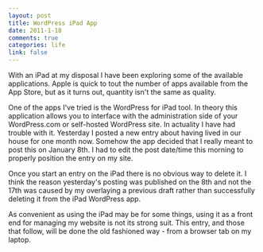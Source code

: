 ```yaml
--- 
layout: post
title: WordPress iPad App
date: 2011-1-18
comments: true
categories: life
link: false
---
```

With an iPad at my disposal I have been exploring some of the available applications. Apple is quick to tout the number of apps available from the App Store, but as it turns out, quantity isn't the same as quality.

One of the apps I've tried is the WordPress for iPad tool. In theory this application allows you to interface with the administration side of your WordPress.com or self-hosted WordPress site. In actuality I have had trouble with it. Yesterday I posted a new entry about having lived in our house for one month now. Somehow the app decided that I really meant to post this on January 8th. I had to edit the post date/time this morning to properly position the entry on my site.

Once you start an entry on the iPad there is no obvious way to delete it. I think the reason yesterday's posting was published on the 8th and not the 17th was caused by my overlaying a previous draft rather than successfully deleting it from the iPad WordPress app.

As convenient as using the iPad may be for some things, using it as a front end for managing my website is not its strong suit. This entry, and those that follow, will be done the old fashioned way - from a browser tab on my laptop.
